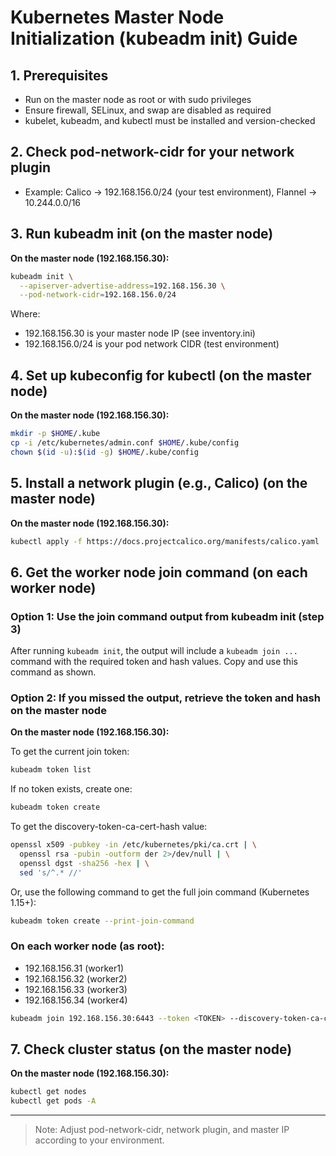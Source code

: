 # Kubernetes Master Node Initialization (kubeadm init) Guide

## 1. Prerequisites
- Run on the master node as root or with sudo privileges
- Ensure firewall, SELinux, and swap are disabled as required
- kubelet, kubeadm, and kubectl must be installed and version-checked


## 2. Check pod-network-cidr for your network plugin
- Example: Calico → 192.168.156.0/24 (your test environment), Flannel → 10.244.0.0/16


## 3. Run kubeadm init (on the master node)
**On the master node (192.168.156.30):**
```bash
kubeadm init \
  --apiserver-advertise-address=192.168.156.30 \
  --pod-network-cidr=192.168.156.0/24
```
Where:
- 192.168.156.30 is your master node IP (see inventory.ini)
- 192.168.156.0/24 is your pod network CIDR (test environment)

## 4. Set up kubeconfig for kubectl (on the master node)
**On the master node (192.168.156.30):**
```bash
mkdir -p $HOME/.kube
cp -i /etc/kubernetes/admin.conf $HOME/.kube/config
chown $(id -u):$(id -g) $HOME/.kube/config
```

## 5. Install a network plugin (e.g., Calico) (on the master node)
**On the master node (192.168.156.30):**
```bash
kubectl apply -f https://docs.projectcalico.org/manifests/calico.yaml
```


## 6. Get the worker node join command (on each worker node)

### Option 1: Use the join command output from kubeadm init (step 3)
After running `kubeadm init`, the output will include a `kubeadm join ...` command with the required token and hash values. Copy and use this command as shown.

### Option 2: If you missed the output, retrieve the token and hash on the master node
**On the master node (192.168.156.30):**

To get the current join token:
```bash
kubeadm token list
```
If no token exists, create one:
```bash
kubeadm token create
```

To get the discovery-token-ca-cert-hash value:
```bash
openssl x509 -pubkey -in /etc/kubernetes/pki/ca.crt | \
  openssl rsa -pubin -outform der 2>/dev/null | \
  openssl dgst -sha256 -hex | \
  sed 's/^.* //'
```
Or, use the following command to get the full join command (Kubernetes 1.15+):
```bash
kubeadm token create --print-join-command
```

### On each worker node (as root):
  - 192.168.156.31 (worker1)
  - 192.168.156.32 (worker2)
  - 192.168.156.33 (worker3)
  - 192.168.156.34 (worker4)
```bash
kubeadm join 192.168.156.30:6443 --token <TOKEN> --discovery-token-ca-cert-hash sha256:<HASH>
```

## 7. Check cluster status (on the master node)
**On the master node (192.168.156.30):**
```bash
kubectl get nodes
kubectl get pods -A
```

---

> Note: Adjust pod-network-cidr, network plugin, and master IP according to your environment.
